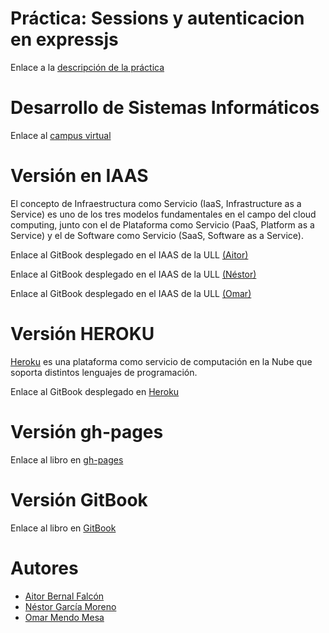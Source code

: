# Práctica: Sessions y autenticacion en expressjs 
Enlace a la [descripción de la práctica](https://casianorodriguezleon.gitbooks.io/ull-esit-1617/content/practicas/practicasessions.html)

# Desarrollo de Sistemas Informáticos
Enlace al [campus virtual](https://campusvirtual.ull.es/1617/course/view.php?id=1136)

# Versión en IAAS
El concepto de Infraestructura como Servicio (IaaS, Infrastructure as a Service) es uno de los tres modelos fundamentales en el campo del cloud computing, junto con el de Plataforma como Servicio (PaaS, Platform as a Service) y el de Software como Servicio (SaaS, Software as a Service).

Enlace al GitBook desplegado en el IAAS de la ULL [(Aitor)](http://10.6.128.132:8088/login)

Enlace al GitBook desplegado en el IAAS de la ULL [(Néstor)](http://10.6.128.125:8086/login)

Enlace al GitBook desplegado en el IAAS de la ULL [(Omar)](http://10.6.128.26:8088/login)

# Versión HEROKU
[Heroku](https://devcenter.heroku.com/categories/learning) es una plataforma como servicio de computación en la Nube que soporta distintos lenguajes de programación.

Enlace al GitBook desplegado en [Heroku](https://dsipractica5.herokuapp.com/login)


# Versión gh-pages

Enlace al libro en [gh-pages](https://ull-esit-dsi-1617.github.io/sessions-y-autenticacion-en-expressjs-aitor-nestor-omar-35l2v3/)

# Versión GitBook

Enlace al libro en [GitBook](https://ozzrocker95.gitbooks.io/sessions-y-autenticacion-en-expressjs-aitor-nesto/content/)

# Autores
* [Aitor Bernal Falcón](https://chinegua.github.io/)
* [Néstor García Moreno](https://nestor-gm.github.io/)
* [Omar Mendo Mesa](https://ozzrocker95.github.io/)
